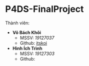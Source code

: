# P4DS-FinalProject

Thành viên:
- **Võ Bách Khôi**
  - MSSV: *19127037*
  - Github: [itskoi](https://github.com/itskoi)
- **Hình Ích Trình**
  - MSSV: *19127303*
  - Github: 
